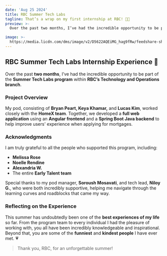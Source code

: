 ```yaml
---
date: 'Aug 25 2024'
title: RBC Summer Tech Labs
tagline: That’s a wrap on my first internship at RBC! 🦁🌱
preview: >-
  Over the past two months, I’ve had the incredible opportunity to be part of the Summer Tech Labs program within RBC’s Technology and Operations branch.

image: >-
  https://media.licdn.com/dms/image/v2/D5622AQEiMG_hag9fRw/feedshare-shrink_800/feedshare-shrink_800/0/1724537605745?e=1732752000&v=beta&t=uw9kiXGmRmqHtnL1hG3WfC8g664YdW4iwX74ju_HQME
---
```


## RBC Summer Tech Labs Internship Experience 🌟

Over the past **two months**, I’ve had the incredible opportunity to be part of the **Summer Tech Labs program** within **RBC’s Technology and Operations branch**. 

### Project Overview

My pod, consisting of **Bryan Peart, Keya Khamar,** and **Lucas Kim**, worked closely with the **HomeX team**. Together, we developed a **full web application** using an **Angular frontend** and a **Spring Boot Java backend** to help improve users' experience when applying for mortgages.

### Acknowledgments

I am truly grateful to all the people who supported this program, including:

- **Melissa Rose**
- **Noelle Rendine**
- **Alexandria W.**
- The entire **Early Talent team**

Special thanks to my pod manager, **Soroush Mosavati**, and tech lead, **Niloy G.**, who were both incredibly supportive, helping me navigate through the learning curves and roadblocks that came my way.

### Reflecting on the Experience

This summer has undoubtedly been one of the **best experiences of my life** so far. From the program team to every individual I had the pleasure of working with, you all have been incredibly knowledgeable and inspirational. Beyond that, you are some of the **funniest** and **kindest people** I have ever met. 💗

> Thank you, RBC, for an unforgettable summer!
